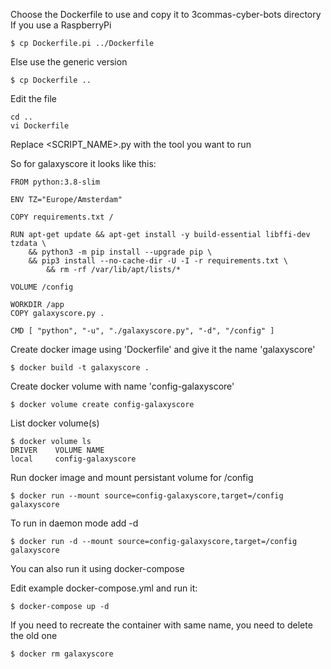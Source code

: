 
Choose the Dockerfile to use and copy it to 3commas-cyber-bots directory
If you use a RaspberryPi
```
$ cp Dockerfile.pi ../Dockerfile
```
Else use the generic version
```
$ cp Dockerfile ..
```

Edit the file 
```
cd ..
vi Dockerfile
```

Replace <SCRIPT_NAME>.py with the tool you want to run


So for galaxyscore it looks like this:

```
FROM python:3.8-slim

ENV TZ="Europe/Amsterdam"

COPY requirements.txt /

RUN apt-get update && apt-get install -y build-essential libffi-dev tzdata \
    && python3 -m pip install --upgrade pip \
    && pip3 install --no-cache-dir -U -I -r requirements.txt \
        && rm -rf /var/lib/apt/lists/*

VOLUME /config

WORKDIR /app
COPY galaxyscore.py .

CMD [ "python", "-u", "./galaxyscore.py", "-d", "/config" ]
```

Create docker image using 'Dockerfile' and give it the name 'galaxyscore'
```
$ docker build -t galaxyscore .
```

Create docker volume with name 'config-galaxyscore'
```
$ docker volume create config-galaxyscore
```

List docker volume(s)
```
$ docker volume ls
DRIVER    VOLUME NAME
local     config-galaxyscore
```

Run docker image and mount persistant volume for /config
```
$ docker run --mount source=config-galaxyscore,target=/config galaxyscore
```

To run in daemon mode add -d

```
$ docker run -d --mount source=config-galaxyscore,target=/config galaxyscore
```


You can also run it using docker-compose

Edit example docker-compose.yml and run it:

```
$ docker-compose up -d
```

If you need to recreate the container with same name, you need to delete the old one

```
$ docker rm galaxyscore
```

